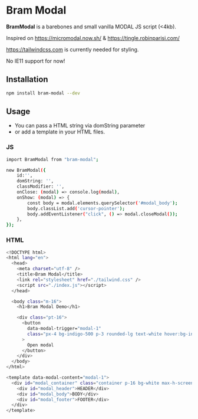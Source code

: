 # Bram Modal

**BramModal** is a barebones and small vanilla MODAL JS script (<4kb).

Inspired on https://micromodal.now.sh/ & https://tingle.robinparisi.com/

https://tailwindcss.com is currently needed for styling.

No IE11 support for now!

## Installation

```sh
npm install bram-modal --dev
```

## Usage

- You can pass a HTML string via domString parameter
- or add a template in your HTML files.

### JS

```sh
import BramModal from "bram-modal";

new BramModal({
    id:'',
    domString: '',
    classModifier: '',
    onClose: (modal) => console.log(modal),
    onShow: (modal) => {
        const body = modal.elements.querySelector('#modal_body');
        body.classList.add('cursor-pointer');
        body.addEventListener("click", () => modal.closeModal());
    },
});

```

### HTML

```sh
<!DOCTYPE html>
<html lang="en">
  <head>
    <meta charset="utf-8" />
    <title>Bram Modal</title>
    <link rel="stylesheet" href="./tailwind.css" />
    <script src="./index.js"></script>
  </head>

  <body class="m-16">
    <h1>Bram Modal Demo</h1>

    <div class="pt-16">
      <button
        data-modal-trigger="modal-1"
        class="px-4 bg-indigo-500 p-3 rounded-lg text-white hover:bg-indigo-400"
      >
        Open modal
      </button>
    </div>
  </body>
</html>

<template data-modal-content="modal-1">
  <div id="modal_container" class="container p-16 bg-white max-h-screen m-auto">
    <div id="modal_header">HEADER</div>
    <div id="modal_body">BODY</div>
    <div id="modal_footer">FOOTER</div>
  </div>
</template>

```
